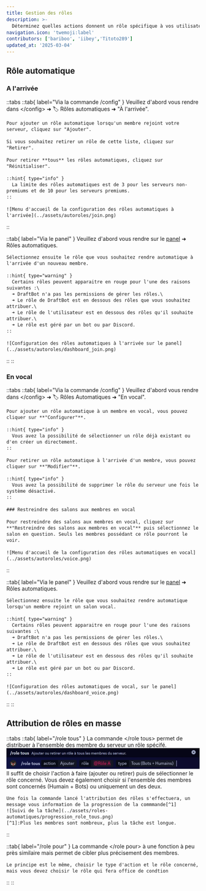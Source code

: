 ```yaml
---
title: Gestion des rôles
description: >-
  Déterminez quelles actions donnent un rôle spécifique à vos utilisateurs ou ajoutez en masse des rôles aux membres de votre serveur
navigation.icon: 'twemoji:label'
contributors: ['bariboo', 'iibey','Titoto289']
updated_at: '2025-03-04'
---
```

## Rôle automatique

### A l'arrivée

::tabs
  ::tab{ label="Via la commande /config" }
    Veuillez d'abord vous rendre dans \</config> ➜ 🏷️ Rôles automatiques ➜ "À l'arrivée".

    Pour ajouter un rôle automatique lorsqu'un membre rejoint votre serveur, cliquez sur "Ajouter".

    Si vous souhaitez retirer un rôle de cette liste, cliquez sur "Retirer".

    Pour retirer **tous** les rôles automatiques, cliquez sur "Réinitialiser".

    ::hint{ type="info" }
      La limite des rôles automatiques est de 3 pour les serveurs non-premiums et de 10 pour les serveurs premiums.
    ::

    ![Menu d'accueil de la configuration des rôles automatiques à l'arrivée](../assets/autoroles/join.png)
  ::

  ::tab{ label="Via le panel" }
    Veuillez d'abord vous rendre sur le [panel](/dashboard/user/first/autoroles) ➜ Rôles automatiques.

    Sélectionnez ensuite le rôle que vous souhaitez rendre automatique à l'arrivée d'un nouveau membre.

    ::hint{ type="warning" }
      Certains rôles peuvent apparaitre en rouge pour l'une des raisons suivantes :\
      ➜ DraftBot n'a pas les permissions de gérer les rôles.\
      ➜ Le rôle de DraftBot est en dessous des rôles que vous souhaitez attribuer.\
      ➜ Le rôle de l'utilisateur est en dessous des rôles qu'il souhaite attribuer.\
      ➜ Le rôle est géré par un bot ou par Discord.
    ::

    ![Configuration des rôles automatiques à l'arrivée sur le panel](../assets/autoroles/dashboard_join.png)
  ::
::

### En vocal

::tabs
  ::tab{ label="Via la commande /config" }
    Veuillez d'abord vous rendre dans \</config> ➜ 🏷️ Rôles Automatiques ➜ "En vocal".

    Pour ajouter un rôle automatique à un membre en vocal, vous pouvez cliquer sur **"Configurer"**.

    ::hint{ type="info" }
      Vous avez la possibilité de sélectionner un rôle déjà existant ou d'en créer un directement.
    ::

    Pour retirer un rôle automatique à l'arrivée d'un membre, vous pouvez cliquer sur **"Modifier"**.

    ::hint{ type="info" }
      Vous avez la possibilité de supprimer le rôle du serveur une fois le système désactivé.
    ::

    ### Restreindre des salons aux membres en vocal

    Pour restreindre des salons aux membres en vocal, cliquez sur **"Restreindre des salons aux membres en vocal"** puis sélectionnez le salon en question. Seuls les membres possédant ce rôle pourront le voir.

    ![Menu d'accueil de la configuration des rôles automatiques en vocal](../assets/autoroles/voice.png)
  ::

  ::tab{ label="Via le panel" }
    Veuillez d'abord vous rendre sur le [panel](/dashboard/user) ➜ Rôles automatiques.

    Sélectionnez ensuite le rôle que vous souhaitez rendre automatique lorsqu'un membre rejoint un salon vocal.

    ::hint{ type="warning" }
      Certains rôles peuvent apparaitre en rouge pour l'une des raisons suivantes :\
      ➜ DraftBot n'a pas les permissions de gérer les rôles.\
      ➜ Le rôle de DraftBot est en dessous des rôles que vous souhaitez attribuer.\
      ➜ Le rôle de l'utilisateur est en dessous des rôles qu'il souhaite attribuer.\
      ➜ Le rôle est géré par un bot ou par Discord.
    ::

    ![Configuration des rôles automatiques de vocal, sur le panel](../assets/autoroles/dashboard_voice.png)
  ::
::
## Attribution de rôles en masse

::tabs
  ::tab{ label="/role tous" }
    La commande \</role tous> permet de distribuer à l'ensemble des membre du serveur un rôle spécifé.
    ![Exemple de la commande](../assets/roles-automatiques/commande_role_tous.png)
    Il suffit de choisir l'action à faire (ajouter ou retirer) puis de sélectionner le rôle concerné. Vous devez également choisir si l'ensemble des membres sont concernés (Humain + Bots) ou uniquement un des deux.

    Une fois la commande lancé l'attribution des rôles s'effectuera, un message vous information de la progression de la commmande[^1]
    ![Suivi de la tâche](../assets/roles-automatiques/progression_role_tous.png)
    [^1]:Plus les membres sont nombreux, plus la tâche est longue.
  ::

  ::tab{ label="/role pour" }
    La commande \</role pour> à une fonction à peu près similaire mais permet de cibler plus précisement des membres.

    Le principe est le même, choisir le type d'action et le rôle concerné, mais vous devez choisir le rôle qui fera office de condtion
  ::
::
